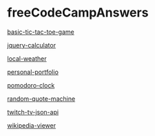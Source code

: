 # freeCodeCampAnswers

<a href="https://codepen.io/omerdogan3/pen/NvvMLR"> basic-tic-tac-toe-game</a>

<a href="https://codepen.io/omerdogan3/pen/zddRdX"> jquery-calculator</a>

<a href="https://codepen.io/omerdogan3/pen/rzzwYe"> local-weather</a>

<a href="https://codepen.io/omerdogan3/pen/gxRrgx"> personal-portfolio</a>

<a href="https://codepen.io/omerdogan3/pen/QMMmbz"> pomodoro-clock</a>

<a href="https://codepen.io/omerdogan3/pen/zdzeGb"> random-quote-machine</a>

<a href="https://codepen.io/omerdogan3/pen/Xaaedy"> twitch-tv-json-api</a>

<a href="https://codepen.io/omerdogan3/pen/JyyJmy"> wikipedia-viewer</a>

